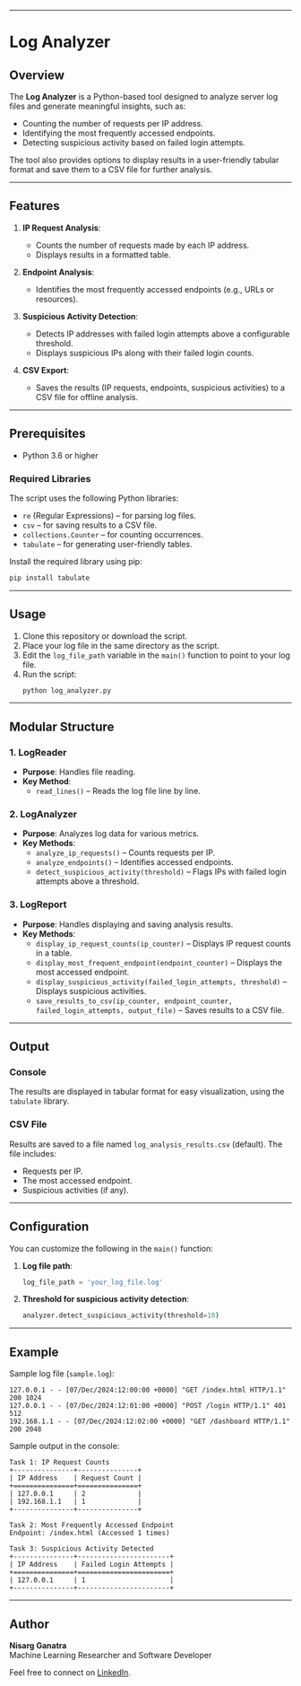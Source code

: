 
---

# Log Analyzer

## Overview
The **Log Analyzer** is a Python-based tool designed to analyze server log files and generate meaningful insights, such as:
- Counting the number of requests per IP address.
- Identifying the most frequently accessed endpoints.
- Detecting suspicious activity based on failed login attempts.

The tool also provides options to display results in a user-friendly tabular format and save them to a CSV file for further analysis.

---

## Features
1. **IP Request Analysis**:
   - Counts the number of requests made by each IP address.
   - Displays results in a formatted table.

2. **Endpoint Analysis**:
   - Identifies the most frequently accessed endpoints (e.g., URLs or resources).

3. **Suspicious Activity Detection**:
   - Detects IP addresses with failed login attempts above a configurable threshold.
   - Displays suspicious IPs along with their failed login counts.

4. **CSV Export**:
   - Saves the results (IP requests, endpoints, suspicious activities) to a CSV file for offline analysis.

---

## Prerequisites
- Python 3.6 or higher

### Required Libraries
The script uses the following Python libraries:
- `re` (Regular Expressions) – for parsing log files.
- `csv` – for saving results to a CSV file.
- `collections.Counter` – for counting occurrences.
- `tabulate` – for generating user-friendly tables.

Install the required library using pip:
```bash
pip install tabulate
```

---

## Usage

1. Clone this repository or download the script.
2. Place your log file in the same directory as the script.
3. Edit the `log_file_path` variable in the `main()` function to point to your log file.
4. Run the script:
   ```bash
   python log_analyzer.py
   ```

---

## Modular Structure

### 1. LogReader
- **Purpose**: Handles file reading.
- **Key Method**: 
  - `read_lines()` – Reads the log file line by line.

### 2. LogAnalyzer
- **Purpose**: Analyzes log data for various metrics.
- **Key Methods**:
  - `analyze_ip_requests()` – Counts requests per IP.
  - `analyze_endpoints()` – Identifies accessed endpoints.
  - `detect_suspicious_activity(threshold)` – Flags IPs with failed login attempts above a threshold.

### 3. LogReport
- **Purpose**: Handles displaying and saving analysis results.
- **Key Methods**:
  - `display_ip_request_counts(ip_counter)` – Displays IP request counts in a table.
  - `display_most_frequent_endpoint(endpoint_counter)` – Displays the most accessed endpoint.
  - `display_suspicious_activity(failed_login_attempts, threshold)` – Displays suspicious activities.
  - `save_results_to_csv(ip_counter, endpoint_counter, failed_login_attempts, output_file)` – Saves results to a CSV file.

---

## Output

### Console
The results are displayed in tabular format for easy visualization, using the `tabulate` library.

### CSV File
Results are saved to a file named `log_analysis_results.csv` (default). The file includes:
- Requests per IP.
- The most accessed endpoint.
- Suspicious activities (if any).

---

## Configuration
You can customize the following in the `main()` function:
1. **Log file path**:
   ```python
   log_file_path = 'your_log_file.log'
   ```
2. **Threshold for suspicious activity detection**:
   ```python
   analyzer.detect_suspicious_activity(threshold=10)
   ```

---

## Example
Sample log file (`sample.log`):
```
127.0.0.1 - - [07/Dec/2024:12:00:00 +0000] "GET /index.html HTTP/1.1" 200 1024
127.0.0.1 - - [07/Dec/2024:12:01:00 +0000] "POST /login HTTP/1.1" 401 512
192.168.1.1 - - [07/Dec/2024:12:02:00 +0000] "GET /dashboard HTTP/1.1" 200 2048
```

Sample output in the console:
```
Task 1: IP Request Counts
+---------------+---------------+
| IP Address    | Request Count |
+===============+===============+
| 127.0.0.1     | 2             |
| 192.168.1.1   | 1             |
+---------------+---------------+

Task 2: Most Frequently Accessed Endpoint
Endpoint: /index.html (Accessed 1 times)

Task 3: Suspicious Activity Detected
+---------------+-----------------------+
| IP Address    | Failed Login Attempts |
+===============+=======================+
| 127.0.0.1     | 1                     |
+---------------+-----------------------+
```

---


## Author
**Nisarg Ganatra**  
Machine Learning Researcher and Software Developer

Feel free to connect on [LinkedIn](https://www.linkedin.com/in/nisarg-ganatra-5330391b5/).
